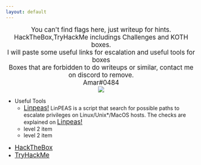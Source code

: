 ```yaml
---
layout: default
---
```


<center><big> You can't find flags here, just writeup for hints. </big></center>
<center><big> HackTheBox,TryHackMe includings Challenges and KOTH boxes. </big></center>
<center><big> I will paste some useful links for escalation and useful tools for boxes </big></center>
<center><big> Boxes that are forbidden to do writeups or similar, contact me on discord to remove. </big></center>
<center><big> Amar#0484 </big></center>


<center>
    <img src="https://i.etsystatic.com/23903102/r/il/efa2a2/2391953560/il_570xN.2391953560_gpfb.jpg">
</center>

- Useful Tools
  - <big><a href="https://github.com/carlospolop/PEASS-ng/tree/master/linPEAS/">Linpeas!</a></big>
    <p1>LinPEAS is a script that search for possible paths to escalate privileges on Linux/Unix*/MacOS hosts. The checks are explained on <big><a href="https://book.hacktricks.xyz/">Linpeas!</a></big> </p1>
  - level 2 item
  - level 2 item



*   [<big>HackTheBox</big>](./hack-the-box.html)
*   [<big>TryHackMe</big>](./try-hack-me.html)
